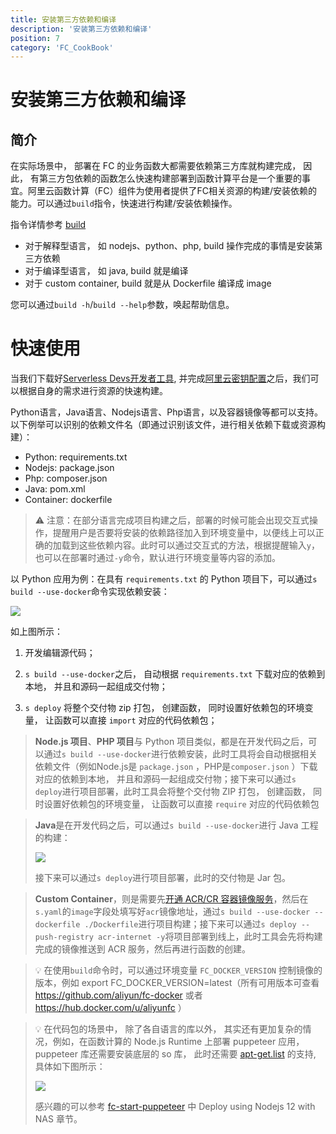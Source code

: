 ```yaml
---
title: 安装第三方依赖和编译
description: '安装第三方依赖和编译'
position: 7
category: 'FC_CookBook'
---
```



# 安装第三方依赖和编译
## 简介


在实际场景中， 部署在 FC 的业务函数大都需要依赖第三方库就构建完成， 因此， 有第三方包依赖的函数怎么快速构建部署到函数计算平台是一个重要的事宜。阿里云函数计算（FC）组件为使用者提供了FC相关资源的构建/安装依赖的能力。可以通过`build`指令，快速进行构建/安装依赖操作。

指令详情参考 [build](https://www.serverless-devs.com/fc/command/build)


- 对于解释型语言， 如 nodejs、python、php,  build 操作完成的事情是安装第三方依赖
- 对于编译型语言， 如 java,  build 就是编译
- 对于 custom container,  build 就是从 Dockerfile 编译成 image



您可以通过`build -h`/`build --help`参数，唤起帮助信息。


# 快速使用


当我们下载好[Serverless Devs开发者工具](../../Getting-started/Install-tutorial.md), 并完成[阿里云密钥配置](../../Getting-started/Setting-up-credentials.md)之后，我们可以根据自身的需求进行资源的快速构建。


Python语言，Java语言、Nodejs语言、Php语言，以及容器镜像等都可以支持。以下例举可以识别的依赖文件名（即通过识别该文件，进行相关依赖下载或资源构建）：


- Python: requirements.txt
- Nodejs: package.json
- Php: composer.json
- Java: pom.xml
- Container: dockerfile

> ⚠️ 注意：在部分语言完成项目构建之后，部署的时候可能会出现交互式操作，提醒用户是否要将安装的依赖路径加入到环境变量中，以便线上可以正确的加载到这些依赖内容。此时可以通过交互式的方法，根据提醒输入`y`，也可以在部署时通过`-y`命令，默认进行环境变量等内容的添加。

以 Python 应用为例：在具有 `requirements.txt` 的 Python 项目下，可以通过`s build --use-docker`命令实现依赖安装：

![](https://img.alicdn.com/imgextra/i3/O1CN016yUmJP1aKU4boPjWo_!!6000000003311-2-tps-1667-978.png)

如上图所示：

1. 开发编辑源代码；

2. `s build --use-docker`之后， 自动根据 `requirements.txt` 下载对应的依赖到本地， 并且和源码一起组成交付物；

3. `s deploy` 将整个交付物 zip 打包， 创建函数， 同时设置好依赖包的环境变量， 让函数可以直接 `import` 对应的代码依赖包；

> **Node.js 项目**、**PHP 项目**与 Python 项目类似，都是在开发代码之后，可以通过`s build --use-docker`进行依赖安装，此时工具将会自动根据相关依赖文件（例如Node.js是 `package.json` ，PHP是`composer.json` ）下载对应的依赖到本地， 并且和源码一起组成交付物；接下来可以通过`s deploy`进行项目部署，此时工具会将整个交付物 ZIP 打包， 创建函数， 同时设置好依赖包的环境变量， 让函数可以直接 `require` 对应的代码依赖包

> **Java**是在开发代码之后，可以通过`s build --use-docker`进行 Java 工程的构建：
>
> ![](https://img.alicdn.com/imgextra/i4/O1CN014gwk4d1PZdOnL9gWC_!!6000000001855-2-tps-1304-622.png)
>
> 接下来可以通过`s deploy`进行项目部署，此时的交付物是 Jar 包。

> **Custom Container**，则是需要先[开通 ACR/CR 容器镜像服务](https://cr.console.aliyun.com/)，然后在`s.yaml`的`image`字段处填写好`acr`镜像地址，通过`s build --use-docker --dockerfile ./Dockerfile`进行项目构建；接下来可以通过`s deploy --push-registry acr-internet -y`将项目部署到线上，此时工具会先将构建完成的镜像推送到 ACR 服务，然后再进行函数的创建。

> 💡 在使用`build`命令时，可以通过环境变量 `FC_DOCKER_VERSION` 控制镜像的版本，例如 export FC_DOCKER_VERSION=latest（所有可用版本可查看 https://github.com/aliyun/fc-docker 或者 https://hub.docker.com/u/aliyunfc ）

> 💡 在代码包的场景中， 除了各自语言的库以外， 其实还有更加复杂的情况，例如，在函数计算的 Node.js Runtime 上部署 puppeteer 应用， puppeteer 库还需要安装底层的 so 库， 此时还需要 [apt-get.list](https://github.com/devsapp/start-puppeteer/blob/master/src/nodejs12/src/apt-get.list) 的支持,  具体如下图所示：
>
> ![](https://img.alicdn.com/imgextra/i2/O1CN01IOxwXQ1EiNBT7jFtJ_!!6000000000385-2-tps-1684-964.png)
>
> 感兴趣的可以参考 [fc-start-puppeteer](https://github.com/devsapp/start-puppeteer/tree/master/src)  中 Deploy using Nodejs 12 with NAS 章节。
